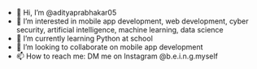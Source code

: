 - 👋 Hi, I’m @adityaprabhakar05
- 👀 I’m interested in mobile app development, web development, cyber security, artificial intelligence, machine learning, data science 
- 🌱 I’m currently learning Python at school 
- 💞️ I’m looking to collaborate on mobile app development 
- 📫 How to reach me: DM me on Instagram @b.e.i.n.g.myself 

<!---
adityaprabhakar05/adityaprabhakar05 is a ✨ special ✨ repository because its `README.md` (this file) appears on your GitHub profile.
You can click the Preview link to take a look at your changes.
--->
